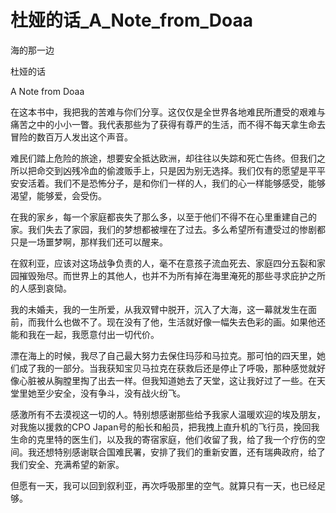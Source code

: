 # 杜娅的话_A_Note_from_Doaa

海的那一边

杜娅的话

A Note from Doaa

在这本书中，我把我的苦难与你们分享。这仅仅是全世界各地难民所遭受的艰难与痛苦之中的小小一瞥。我代表那些为了获得有尊严的生活，而不得不每天拿生命去冒险的数百万人发出这个声音。

难民们踏上危险的旅途，想要安全抵达欧洲，却往往以失踪和死亡告终。但我们之所以把命交到凶残冷血的偷渡贩手上，只是因为别无选择。我们仅有的愿望是平平安安活着。我们不是恐怖分子，是和你们一样的人，我们的心一样能够感受，能够渴望，能够爱，会受伤。

在我的家乡，每一个家庭都丧失了那么多，以至于他们不得不在心里重建自己的家。我们失去了家园，我们的梦想都被埋在了过去。多么希望所有遭受过的惨剧都只是一场噩梦啊，那样我们还可以醒来。

在叙利亚，应该对这场战争负责的人，毫不在意孩子流血死去、家庭四分五裂和家园摧毁殆尽。而世界上的其他人，也并不为所有掉在海里淹死的那些寻求庇护之所的人感到哀恸。

我的未婚夫，我的一生所爱，从我双臂中脱开，沉入了大海，这一幕就发生在面前，而我什么也做不了。现在没有了他，生活就好像一幅失去色彩的画。如果他还能和我在一起，我愿意付出一切代价。

漂在海上的时候，我尽了自己最大努力去保住玛莎和马拉克。那可怕的四天里，她们成了我的一部分。当我获知宝贝马拉克在获救后还是停止了呼吸，那种感觉就好像心脏被从胸膛里掏了出去一样。但我知道她去了天堂，这让我好过了一些。在天堂里她至少安全，没有争斗，没有战火纷飞。

感激所有不去漠视这一切的人。特别想感谢那些给予我家人温暖欢迎的埃及朋友，对我施以援救的CPO Japan号的船长和船员，把我拽上直升机的飞行员，挽回我生命的克里特的医生们，以及我的寄宿家庭，他们收留了我，给了我一个疗伤的空间。我还想特别感谢联合国难民署，安排了我们的重新安置，还有瑞典政府，给了我们安全、充满希望的新家。

但愿有一天，我可以回到叙利亚，再次呼吸那里的空气。就算只有一天，也已经足够。